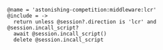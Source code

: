     @name = 'astonishing-competition:middleware:lcr'
    @include = ->
      return unless @session?.direction is 'lcr' and @session.incall_script?
      await @session.incall_script()
      delete @session.incall_script
